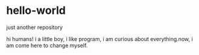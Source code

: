 # hello-world
just another repository
 
hi humans!
i a little boy, i like program, i am curious about everything.now, i am come here to change myself.
